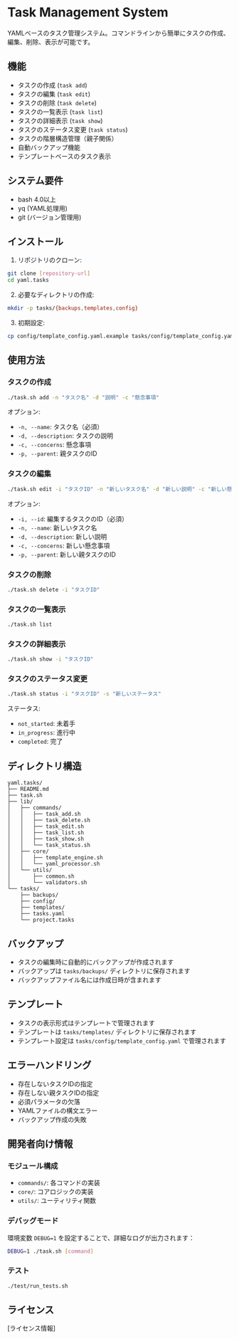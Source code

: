 # Task Management System

YAMLベースのタスク管理システム。コマンドラインから簡単にタスクの作成、編集、削除、表示が可能です。

## 機能

- タスクの作成 (`task add`)
- タスクの編集 (`task edit`)
- タスクの削除 (`task delete`)
- タスクの一覧表示 (`task list`)
- タスクの詳細表示 (`task show`)
- タスクのステータス変更 (`task status`)
- タスクの階層構造管理（親子関係）
- 自動バックアップ機能
- テンプレートベースのタスク表示

## システム要件

- bash 4.0以上
- yq (YAML処理用)
- git (バージョン管理用)

## インストール

1. リポジトリのクローン:
```bash
git clone [repository-url]
cd yaml.tasks
```

2. 必要なディレクトリの作成:
```bash
mkdir -p tasks/{backups,templates,config}
```

3. 初期設定:
```bash
cp config/template_config.yaml.example tasks/config/template_config.yaml
```

## 使用方法

### タスクの作成

```bash
./task.sh add -n "タスク名" -d "説明" -c "懸念事項"
```

オプション:
- `-n, --name`: タスク名（必須）
- `-d, --description`: タスクの説明
- `-c, --concerns`: 懸念事項
- `-p, --parent`: 親タスクのID

### タスクの編集

```bash
./task.sh edit -i "タスクID" -n "新しいタスク名" -d "新しい説明" -c "新しい懸念事項"
```

オプション:
- `-i, --id`: 編集するタスクのID（必須）
- `-n, --name`: 新しいタスク名
- `-d, --description`: 新しい説明
- `-c, --concerns`: 新しい懸念事項
- `-p, --parent`: 新しい親タスクのID

### タスクの削除

```bash
./task.sh delete -i "タスクID"
```

### タスクの一覧表示

```bash
./task.sh list
```

### タスクの詳細表示

```bash
./task.sh show -i "タスクID"
```

### タスクのステータス変更

```bash
./task.sh status -i "タスクID" -s "新しいステータス"
```

ステータス:
- `not_started`: 未着手
- `in_progress`: 進行中
- `completed`: 完了

## ディレクトリ構造

```
yaml.tasks/
├── README.md
├── task.sh
├── lib/
│   ├── commands/
│   │   ├── task_add.sh
│   │   ├── task_delete.sh
│   │   ├── task_edit.sh
│   │   ├── task_list.sh
│   │   ├── task_show.sh
│   │   └── task_status.sh
│   ├── core/
│   │   ├── template_engine.sh
│   │   └── yaml_processor.sh
│   └── utils/
│       ├── common.sh
│       └── validators.sh
└── tasks/
    ├── backups/
    ├── config/
    ├── templates/
    ├── tasks.yaml
    └── project.tasks
```

## バックアップ

- タスクの編集時に自動的にバックアップが作成されます
- バックアップは `tasks/backups/` ディレクトリに保存されます
- バックアップファイル名には作成日時が含まれます

## テンプレート

- タスクの表示形式はテンプレートで管理されます
- テンプレートは `tasks/templates/` ディレクトリに保存されます
- テンプレート設定は `tasks/config/template_config.yaml` で管理されます

## エラーハンドリング

- 存在しないタスクIDの指定
- 存在しない親タスクIDの指定
- 必須パラメータの欠落
- YAMLファイルの構文エラー
- バックアップ作成の失敗

## 開発者向け情報

### モジュール構成

- `commands/`: 各コマンドの実装
- `core/`: コアロジックの実装
- `utils/`: ユーティリティ関数

### デバッグモード

環境変数 `DEBUG=1` を設定することで、詳細なログが出力されます：

```bash
DEBUG=1 ./task.sh [command]
```

### テスト

```bash
./test/run_tests.sh
```

## ライセンス

[ライセンス情報] 